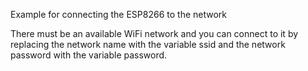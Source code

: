 Example for connecting the ESP8266 to the network

There must be an available WiFi network and you can connect to it by replacing the network name with the variable ssid and the network password with the variable password.